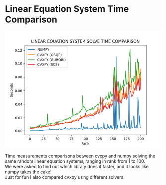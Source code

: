 # Linear Equation System Time Comparison
![plot](plot.png "Linear Equation System Time Comparison")

Time measurements comparisons between cvxpy and numpy solving the same random linear equation systems, ranging in rank from 1 to 100.  
We were asked to find out which library does it faster, and it looks like numpy takes the cake!  
Just for fun I also compared cvxpy using different solvers.
